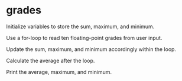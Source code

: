 # grades
Initialize variables to store the sum, maximum, and minimum.

Use a for-loop to read ten floating-point grades from user input.

Update the sum, maximum, and minimum accordingly within the loop.

Calculate the average after the loop.

Print the average, maximum, and minimum.
